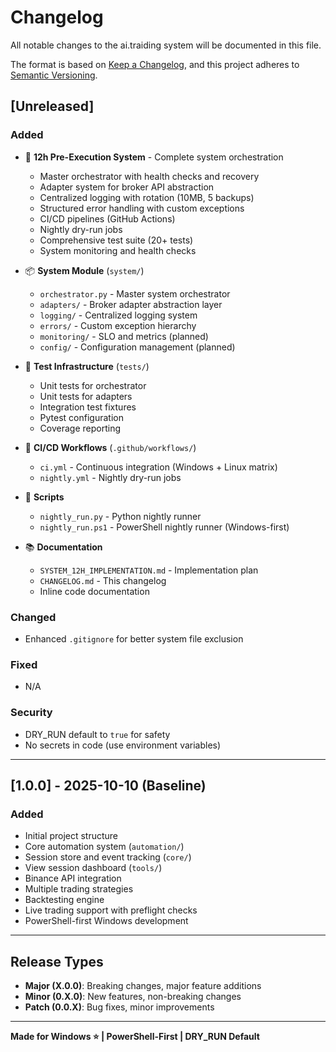 # Changelog

All notable changes to the ai.traiding system will be documented in this file.

The format is based on [Keep a Changelog](https://keepachangelog.com/en/1.0.0/),
and this project adheres to [Semantic Versioning](https://semver.org/spec/v2.0.0.html).

## [Unreleased]

### Added
- 🚀 **12h Pre-Execution System** - Complete system orchestration
  - Master orchestrator with health checks and recovery
  - Adapter system for broker API abstraction
  - Centralized logging with rotation (10MB, 5 backups)
  - Structured error handling with custom exceptions
  - CI/CD pipelines (GitHub Actions)
  - Nightly dry-run jobs
  - Comprehensive test suite (20+ tests)
  - System monitoring and health checks
  
- 📦 **System Module** (`system/`)
  - `orchestrator.py` - Master system orchestrator
  - `adapters/` - Broker adapter abstraction layer
  - `logging/` - Centralized logging system
  - `errors/` - Custom exception hierarchy
  - `monitoring/` - SLO and metrics (planned)
  - `config/` - Configuration management (planned)
  
- 🧪 **Test Infrastructure** (`tests/`)
  - Unit tests for orchestrator
  - Unit tests for adapters
  - Integration test fixtures
  - Pytest configuration
  - Coverage reporting
  
- 🔄 **CI/CD Workflows** (`.github/workflows/`)
  - `ci.yml` - Continuous integration (Windows + Linux matrix)
  - `nightly.yml` - Nightly dry-run jobs
  
- 📜 **Scripts**
  - `nightly_run.py` - Python nightly runner
  - `nightly_run.ps1` - PowerShell nightly runner (Windows-first)
  
- 📚 **Documentation**
  - `SYSTEM_12H_IMPLEMENTATION.md` - Implementation plan
  - `CHANGELOG.md` - This changelog
  - Inline code documentation

### Changed
- Enhanced `.gitignore` for better system file exclusion

### Fixed
- N/A

### Security
- DRY_RUN default to `true` for safety
- No secrets in code (use environment variables)

---

## [1.0.0] - 2025-10-10 (Baseline)

### Added
- Initial project structure
- Core automation system (`automation/`)
- Session store and event tracking (`core/`)
- View session dashboard (`tools/`)
- Binance API integration
- Multiple trading strategies
- Backtesting engine
- Live trading support with preflight checks
- PowerShell-first Windows development

---

## Release Types

- **Major (X.0.0)**: Breaking changes, major feature additions
- **Minor (0.X.0)**: New features, non-breaking changes
- **Patch (0.0.X)**: Bug fixes, minor improvements

---

**Made for Windows ⭐ | PowerShell-First | DRY_RUN Default**
